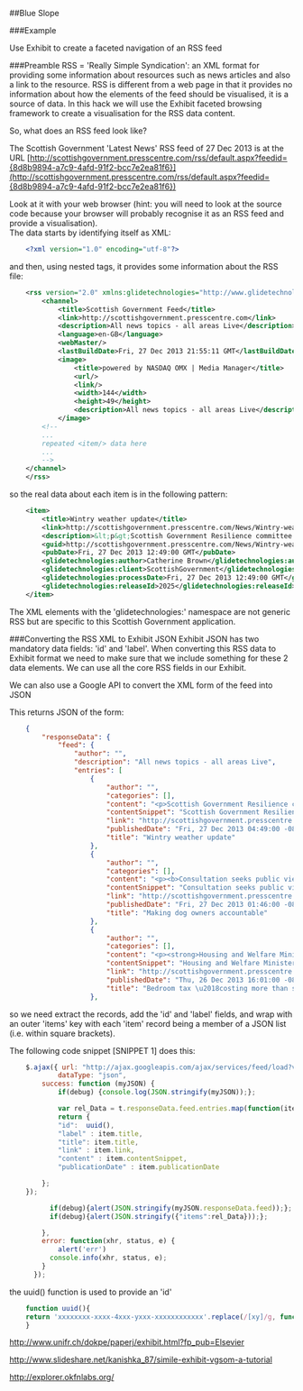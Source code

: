 ##Blue Slope

###Example

Use Exhibit to create a faceted navigation of an RSS feed

###Preamble
RSS = 'Really Simple Syndication': an XML format for providing some information about resources such as news articles and also a link to the resource.  RSS is different from a web page in that it provides no information about how the elements of the feed should be visualised, it is a source of data.  In this hack we will use the Exhibit faceted browsing framework to create a visualisation for the RSS data content.

So, what does an RSS feed look like?

The Scottish Government 'Latest News' RSS feed of 27 Dec 2013 is at the URL [http://scottishgovernment.presscentre.com/rss/default.aspx?feedid={8d8b9894-a7c9-4afd-91f2-bcc7e2ea81f6}](http://scottishgovernment.presscentre.com/rss/default.aspx?feedid={8d8b9894-a7c9-4afd-91f2-bcc7e2ea81f6})

Look at it with your web browser (hint: you will need to look at the source code because your browser will probably recognise it as an RSS feed and provide a visualisation).  
The data starts by identifying itself as XML:

```xml
    <?xml version="1.0" encoding="utf-8"?>
```

and then, using nested tags, it provides some information about the RSS file:

```xml
    <rss version="2.0" xmlns:glidetechnologies="http://www.glidetechnologies.com/ipcrssfeed">
        <channel>
            <title>Scottish Government Feed</title>
            <link>http://scottishgovernment.presscentre.com</link>
            <description>All news topics - all areas Live</description>
            <language>en-GB</language>
            <webMaster/>
            <lastBuildDate>Fri, 27 Dec 2013 21:55:11 GMT</lastBuildDate>
            <image>
                <title>powered by NASDAQ OMX | Media Manager</title>
                <url/>
                <link/>
                <width>144</width>
                <height>49</height>
                <description>All news topics - all areas Live</description>
            </image>
        <!--
        ...
        repeated <item/> data here
        ...
        -->
    </channel>
    </rss>
```

so the real data about each item is in the following pattern:

```xml
    <item>
        <title>Wintry weather update</title>
        <link>http://scottishgovernment.presscentre.com/News/Wintry-weather-update-7e9.aspx</link>
        <description>&lt;p&gt;Scottish Government Resilience committee monitors impact of storm.&lt;/p&gt;</description>
        <guid>http://scottishgovernment.presscentre.com/News/Wintry-weather-update-7e9.aspx</guid>
        <pubDate>Fri, 27 Dec 2013 12:49:00 GMT</pubDate>
        <glidetechnologies:author>Catherine Brown</glidetechnologies:author>
        <glidetechnologies:client>ScottishGovernment</glidetechnologies:client>
        <glidetechnologies:processDate>Fri, 27 Dec 2013 12:49:00 GMT</glidetechnologies:processDate>
        <glidetechnologies:releaseId>2025</glidetechnologies:releaseId>
    </item>

```

The XML elements with the 'glidetechnologies:' namespace are not generic RSS but are specific to this Scottish Government application.

###Converting the RSS XML to Exhibit JSON
Exhibit JSON has two mandatory data fields: 'id' and 'label'.  When converting this RSS data to Exhibit format we need to make sure that we include something for these 2 data elements.  We can use all the core RSS fields in our Exhibit.

We can also use a Google API to convert the XML form of the feed into JSON

This returns JSON of the form:

```json
    {
        "responseData": {
            "feed": {
                "author": "",
                "description": "All news topics - all areas Live",
                "entries": [
                    {
                        "author": "",
                        "categories": [],
                        "content": "<p>Scottish Government Resilience committee monitors impact of storm.</p>",
                        "contentSnippet": "Scottish Government Resilience committee monitors impact of storm.",
                        "link": "http://scottishgovernment.presscentre.com:80/News/Wintry-weather-update-7e9.aspx",
                        "publishedDate": "Fri, 27 Dec 2013 04:49:00 -0800",
                        "title": "Wintry weather update"
                    },
                    {
                        "author": "",
                        "categories": [],
                        "content": "<p><b>Consultation seeks public view on measures to tackle irresponsible dog ownership</b></p>",
                        "contentSnippet": "Consultation seeks public view on measures to tackle irresponsible dog ownership",
                        "link": "http://scottishgovernment.presscentre.com:80/News/Making-dog-owners-accountable-7de.aspx",
                        "publishedDate": "Fri, 27 Dec 2013 01:46:00 -0800",
                        "title": "Making dog owners accountable"
                    },
                    {
                        "author": "",
                        "categories": [],
                        "content": "<p><strong>Housing and Welfare Minister has requested a meeting with the UK Government.</strong></p>",
                        "contentSnippet": "Housing and Welfare Minister has requested a meeting with the UK Government.",
                        "link": "http://scottishgovernment.presscentre.com:80/News/Bedroom-tax-costing-more-than-saving-7c2.aspx",
                        "publishedDate": "Thu, 26 Dec 2013 16:01:00 -0800",
                        "title": "Bedroom tax \u2018costing more than saving\u2019"
                    },

```

so we need extract the records, add the 'id' and 'label' fields, and wrap with an outer 'items' key with each 'item' record being a member of a JSON list (i.e. within square brackets).

The following code snippet [SNIPPET 1] does this:

```javascript
    $.ajax({ url: "http://ajax.googleapis.com/ajax/services/feed/load?v=1.0&num=" + maxCount + "&output=json&q=" + encodeURIComponent(feedUrl) + "&hl=en&callback=?", 
            dataType: "json", 
        success: function (myJSON) {
            if(debug) {console.log(JSON.stringify(myJSON));};

            var rel_Data = t.responseData.feed.entries.map(function(item) { 
            return {
            "id":  uuid(),
            "label" : item.title,
            "title": item.title,
            "link" : item.link, 
            "content" : item.contentSnippet,
            "publicationDate" : item.publicationDate

        }; 
    });

          if(debug){alert(JSON.stringify(myJSON.responseData.feed));};
          if(debug){alert(JSON.stringify({"items":rel_Data}));};

        },
        error: function(xhr, status, e) {
            alert('err')
          console.info(xhr, status, e);
        }
      });
```

the uuid() function is used to provide an 'id'

```javascript
    function uuid(){
    return 'xxxxxxxx-xxxx-4xxx-yxxx-xxxxxxxxxxxx'.replace(/[xy]/g, function(c) {var r = Math.random()*16|0,v=c=='x'?r:r&0x3|0x8;return v.toString(16);});
    }

```


http://www.unifr.ch/dokpe/paperj/exhibit.html?fp_pub=Elsevier

http://www.slideshare.net/kanishka_87/simile-exhibit-vgsom-a-tutorial

http://explorer.okfnlabs.org/

